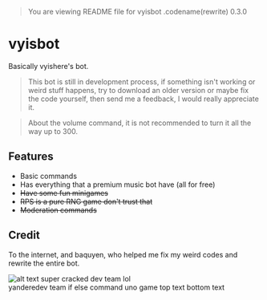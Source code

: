 > You are viewing README file for vyisbot .codename(rewrite) 0.3.0

# vyisbot

Basically vyishere's bot.

> This bot is still in development process, if something isn't working or weird stuff happens, try to download an older version or maybe fix the code yourself, then send me a feedback, I would really appreciate it.

> About the volume command, it is not recommended to turn it all the way up to 300.


## Features

* Basic commands
* Has everything that a premium music bot have (all for free)
* ~~Have some fun minigames~~
* ~~RPS is a pure RNG game don't trust that~~
* ~~Moderation commands~~

## Credit

To the internet, and baquyen, who helped me fix my weird codes and rewrite the entire bot.

![alt text](https://cdn.discordapp.com/attachments/887140495963357257/888444242840662056/unknown.png)
super cracked dev team lol  
yanderedev team if else command uno game top text bottom text